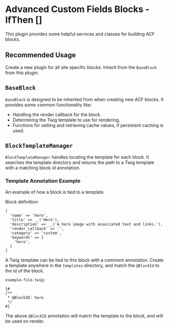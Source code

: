 # Advanced Custom Fields Blocks - IfThen []
This plugin provides some helpful services and classes for building ACF blocks.

## Recommended Usage
Create a new plugin for all site specific blocks. Inherit from the `BaseBlock` from this plugin.

## `BaseBlock`
`BaseBlock` is designed to be inherited from when creating new ACF blocks. It provides some common functionality like:
- Handling the render callback for the block.
- Determining the Twig template to use for rendering.
- Functions for setting and retrieving cache values, if persistent caching is used.

## `BlockTemplateManager`
`BlockTemplateManager` handles locating the template for each block. It searches the template directory and returns the path to a Twig template with a matching block id annotation.

### Template Annotation Example
An example of how a block is tied to a template.

Block definition:
```
[
  'name' => 'hero',
  'title' => __('Hero'),
  'description' => __('A hero image with associated text and links.'),
  'render_callback' => '',
  'category' => 'custom',
  'keywords' => [
    'hero',
  ]
]
```

A Twig  template can be tied to this block with a comment annotation. Create a template anywhere in the `templates` directory, and match the `@BlockId` to the id of the block.
```
example-file.twig:

{#
/**
 * @BlockID: hero
 */
#}
```

The above `@BlockID` annotation will match the template to the block, and will be used on render.